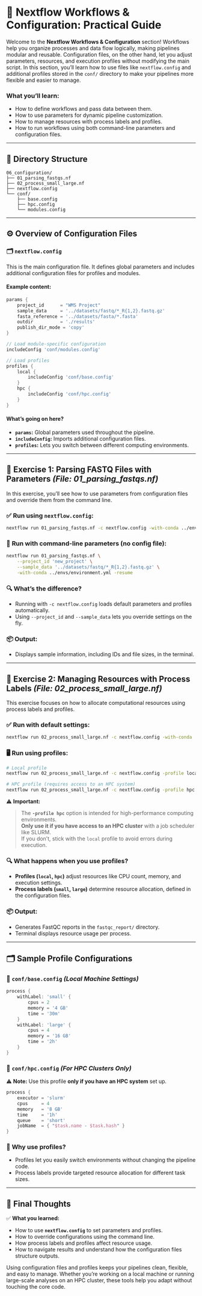 # 🚀 **Nextflow Workflows & Configuration: Practical Guide**

Welcome to the **Nextflow Workflows & Configuration** section! Workflows help you organize processes and data flow logically, making pipelines modular and reusable. Configuration files, on the other hand, let you adjust parameters, resources, and execution profiles without modifying the main script. In this section, you’ll learn how to use files like `nextflow.config` and additional profiles stored in the `conf/` directory to make your pipelines more flexible and easier to manage.

### **What you’ll learn:**  
- How to define workflows and pass data between them.  
- How to use parameters for dynamic pipeline customization.  
- How to manage resources with process labels and profiles.  
- How to run workflows using both command-line parameters and configuration files.  

---

## 📝 **Directory Structure**
```plaintext
06_configuration/
├── 01_parsing_fastqs.nf
├── 02_process_small_large.nf
├── nextflow.config
└── conf/
    ├── base.config
    ├── hpc.config
    └── modules.config
```

---

## ⚙️ **Overview of Configuration Files**

### 🗂️ `nextflow.config`
This is the main configuration file. It defines global parameters and includes additional configuration files for profiles and modules.

#### **Example content:**
```groovy
params {
    project_id      = "WMS Project"
    sample_data     = '../datasets/fastq/*_R{1,2}.fastq.gz'
    fasta_reference = '../datasets/fasta/*.fasta'
    outdir          = './results'
    publish_dir_mode = 'copy'
}

// Load module-specific configuration
includeConfig 'conf/modules.config'

// Load profiles
profiles {
    local {
        includeConfig 'conf/base.config'
    }
    hpc {
        includeConfig 'conf/hpc.config'
    }
}
```

#### **What’s going on here?**  
- **`params`:** Global parameters used throughout the pipeline.  
- **`includeConfig`:** Imports additional configuration files.  
- **`profiles`:** Lets you switch between different computing environments.  

---

## 🧪 **Exercise 1: Parsing FASTQ Files with Parameters** *(File: 01_parsing_fastqs.nf)*

In this exercise, you’ll see how to use parameters from configuration files and override them from the command line.

### ✅ **Run using `nextflow.config`:**
```bash
nextflow run 01_parsing_fastqs.nf -c nextflow.config -with-conda ../envs/environment.yml -resume
```

### 📝 **Run with command-line parameters (no config file):**
```bash
nextflow run 01_parsing_fastqs.nf \
    --project_id 'new_project' \
    --sample_data '../datasets/fastq/*_R{1,2}.fastq.gz' \
    -with-conda ../envs/environment.yml -resume
```

### 🔍 **What’s the difference?**  
- Running with `-c nextflow.config` loads default parameters and profiles automatically.  
- Using `--project_id` and `--sample_data` lets you override settings on the fly.  

### 📦 **Output:**  
- Displays sample information, including IDs and file sizes, in the terminal.  

---

## 🧬 **Exercise 2: Managing Resources with Process Labels** *(File: 02_process_small_large.nf)*

This exercise focuses on how to allocate computational resources using process labels and profiles.

### ✅ **Run with default settings:**
```bash
nextflow run 02_process_small_large.nf -c nextflow.config -with-conda ../envs/environment.yml -resume
```

### 🖥️ **Run using profiles:**  
```bash
# Local profile
nextflow run 02_process_small_large.nf -c nextflow.config -profile local -with-conda ../envs/environment.yml -resume

# HPC profile (requires access to an HPC system)
nextflow run 02_process_small_large.nf -c nextflow.config -profile hpc -with-conda ../envs/environment.yml -resume
```

⚠️ **Important:**  
> The **`-profile hpc`** option is intended for high-performance computing environments.  
> **Only use it if you have access to an HPC cluster** with a job scheduler like SLURM.  
> If you don’t, stick with the `local` profile to avoid errors during execution.  

### 🔍 **What happens when you use profiles?**  
- **Profiles (`local`, `hpc`)** adjust resources like CPU count, memory, and execution settings.  
- **Process labels (`small`, `large`)** determine resource allocation, defined in the configuration files.  

### 📦 **Output:**  
- Generates FastQC reports in the `fastqc_report/` directory.  
- Terminal displays resource usage per process.  

---

## 🗂️ **Sample Profile Configurations**

### 📄 `conf/base.config` *(Local Machine Settings)*  
```groovy
process {
    withLabel: 'small' {
        cpus = 2
        memory = '4 GB'
        time = '30m'
    }
    withLabel: 'large' {
        cpus = 4
        memory = '16 GB'
        time = '2h'
    }
}
```

### 📄 `conf/hpc.config` *(For HPC Clusters Only)*  

⚠️ **Note:** Use this profile **only if you have an HPC system** set up.  

```groovy
process {
    executor = 'slurm'
    cpus     = 4
    memory   = '8 GB'
    time     = '1h'
    queue    = 'short'
    jobName  = { "$task.name - $task.hash" }
}
```

### 🔑 **Why use profiles?**  
- Profiles let you easily switch environments without changing the pipeline code.  
- Process labels provide targeted resource allocation for different task sizes.  

---

## 🎯 **Final Thoughts**

✅ **What you learned:**  
- How to use **`nextflow.config`** to set parameters and profiles.  
- How to override configurations using the command line.  
- How process labels and profiles affect resource usage.  
- How to navigate results and understand how the configuration files structure outputs.  

Using configuration files and profiles keeps your pipelines clean, flexible, and easy to manage. Whether you’re working on a local machine or running large-scale analyses on an HPC cluster, these tools help you adapt without touching the core code.